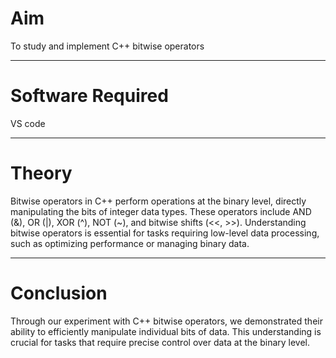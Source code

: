 <h1>Aim</h1>
<p>To study and implement C++ bitwise operators</p>
<hr>
<h1>Software Required</h1>
<p>VS code</p>
<hr>
<h1>Theory</h1>
<p>Bitwise operators in C++ perform operations at the binary level, directly manipulating the bits of integer data types. These operators include AND (&), OR (|), XOR (^), NOT (~), and bitwise shifts (<<, >>). Understanding bitwise operators is essential for tasks requiring low-level data processing, such as optimizing performance or managing binary data.</p>
<hr>
<h1>Conclusion</h1>
<p>Through our experiment with C++ bitwise operators, we demonstrated their ability to efficiently manipulate individual bits of data. This understanding is crucial for tasks that require precise control over data at the binary level.</p>
